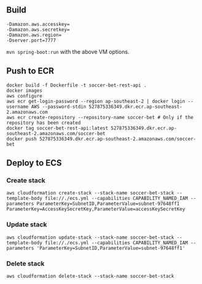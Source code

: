 ## Build

```
-Damazon.aws.accesskey=
-Damazon.aws.secretkey=
-Damazon.aws.region=
-Dserver.port=7777
```

`mvn spring-boot:run` with the above VM options. 

## Push to ECR

```
docker build -f Dockerfile -t soccer-bet-rest-api .
docker images
aws configure
aws ecr get-login-password --region ap-southeast-2 | docker login --username AWS --password-stdin 527875336349.dkr.ecr.ap-southeast-2.amazonaws.com
aws ecr create-repository --repository-name soccer-bet # Only if the repository has been created
docker tag soccer-bet-rest-api:latest 527875336349.dkr.ecr.ap-southeast-2.amazonaws.com/soccer-bet
docker push 527875336349.dkr.ecr.ap-southeast-2.amazonaws.com/soccer-bet
```

## Deploy to ECS

### Create stack

```
aws cloudformation create-stack --stack-name soccer-bet-stack --template-body file://./ecs.yml --capabilities CAPABILITY_NAMED_IAM --parameters ParameterKey=SubnetID,ParameterValue=subnet-97648ff1 ParameterKey=AccessKeySecretKey,ParameterValue=accessKeySecretKey
```

### Update stack

```
aws cloudformation update-stack --stack-name soccer-bet-stack --template-body file://./ecs.yml --capabilities CAPABILITY_NAMED_IAM --parameters 'ParameterKey=SubnetID,ParameterValue=subnet-97648ff1'
```

### Delete stack

```aws cloudformation delete-stack --stack-name soccer-bet-stack```
